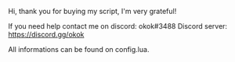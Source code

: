 Hi, thank you for buying my script, I'm very grateful!

If you need help contact me on discord: okok#3488
Discord server: https://discord.gg/okok

All informations can be found on config.lua.